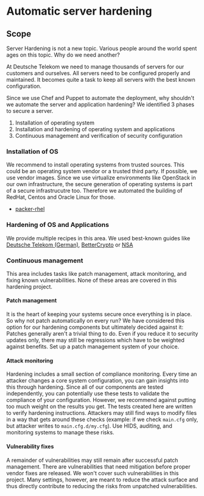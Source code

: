# Automatic server hardening

## Scope

Server Hardening is not a new topic. Various people around the world spent ages on this topic. Why do we need another?

At Deutsche Telekom we need to manage thousands of servers for our customers and ourselves. All servers need to be configured properly and maintained. It becomes quite a task to keep all servers with the best known configuration.

Since we use Chef and Puppet to automate the deployment, why shouldn't we automate the server and application hardening? We identified 3 phases to secure a server.

1.  Installation of operating system
2.  Installation and hardening of operating system and applications
3.  Continuous management and verification of security configuration

### Installation of OS

We recommend to install operating systems from trusted sources. This could be an operating system vendor or a trusted third party. If possible, we use vendor images. Since we use virtualize environments like OpenStack in our own infrastructure, the secure generation of operating systems is part of a secure infrastrucutre too. Therefore we automated the building of RedHat, Centos and Oracle Linux for those.

* [packer-rhel](https://github.com/TelekomLabs/packer-rhel)

### Hardening of OS and Applications

We provide multiple recipes in this area. We used best-known guides like [Deutsche Telekom (German)](http://www.telekom.com/static/-/155996/7/technische-sicherheitsanforderungen-si), [BetterCrypto](https://bettercrypto.org/) or [NSA](http://www.nsa.gov/ia/_files/os/redhat/NSA_RHEL_5_GUIDE_v4.2.pdf)


### Continuous management

This area includes tasks like patch management, attack monitoring, and fixing known vulnerabilities. None of these areas are covered in this hardening project.

#### Patch management

It is the heart of keeping your systems secure once everything is in place. So why not patch automatically on every run? We have considered this option for our hardening components but ultimately decided against it: Patches generally aren't a trivial thing to do. Even if you reduce it to security updates only, there may still be regressions which have to be weighted against benefits. Set up a patch management system of your choice.

#### Attack monitoring

Hardening includes a small section of compliance monitoring. Every time an attacker changes a core system configuration, you can gain insights into this through hardening. Since all of our components are tested independently, you can potentially use these tests to validate the compliance of your configuration. However, we recommend against putting too much weight on the results you get. The tests created here are written to verify hardening instructions. Attackers may still find ways to modify files in a way that gets around these checks (example: if we check `main.cfg` only, but attacker writes to `main.cfg.d/my.cfg`). Use HIDS, auditing, and monitoring systems to manage these risks.

#### Vulnerability fixes

A remainder of vulnerabilities may still remain after successful patch management. There are vulnerabilities that need mitigation before proper vendor fixes are released. We won't cover such vulnerabilities in this project. Many settings, however, are meant to reduce the attack surface and thus directly contribute to reducing the risks from unpatched vulnerabilities.